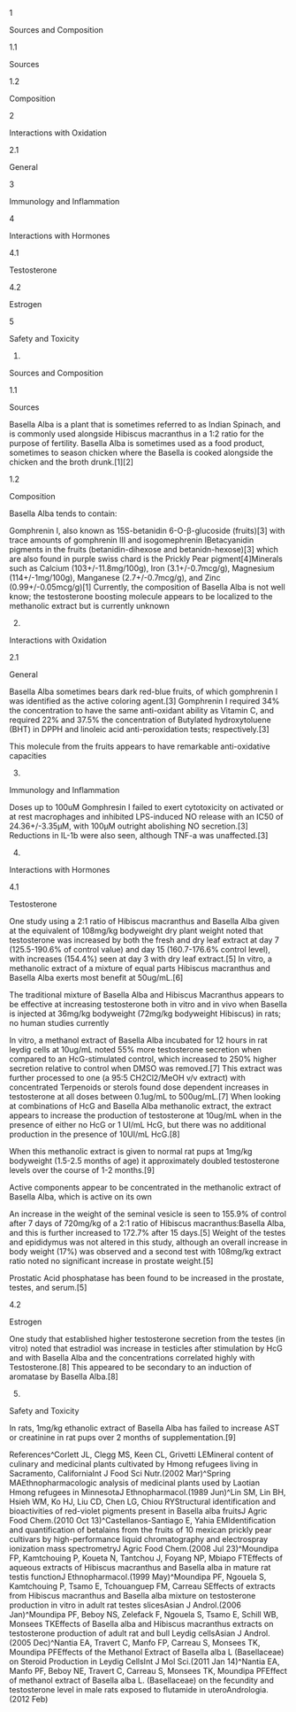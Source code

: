 1

Sources and Composition

1.1

Sources

1.2

Composition

2

Interactions with Oxidation

2.1

General

3

Immunology and Inflammation

4

Interactions with Hormones

4.1

Testosterone

4.2

Estrogen

5

Safety and Toxicity

1.

Sources and Composition

1.1

Sources

Basella Alba is a plant that is sometimes referred to as Indian Spinach, and is commonly used alongside Hibiscus macranthus in a 1:2 ratio for the purpose of fertility. Basella Alba is sometimes used as a food product, sometimes to season chicken where the Basella is cooked alongside the chicken and the broth drunk.[1][2]

1.2

Composition

Basella Alba tends to contain:

Gomphrenin I, also known as 15S-betanidin 6-O-β-glucoside (fruits)[3] with trace amounts of gomphrenin III and isogomephrenin IBetacyanidin pigments in the fruits (betanidin-dihexose and betanidn-hexose)[3] which are also found in purple swiss chard is the Prickly Pear pigment[4]Minerals such as Calcium (103+/-11.8mg/100g), Iron (3.1+/-0.7mcg/g), Magnesium (114+/-1mg/100g), Manganese (2.7+/-0.7mcg/g), and Zinc (0.99+/-0.05mcg/g)[1]
Currently, the composition of Basella Alba is not well know; the testosterone boosting molecule appears to be localized to the methanolic extract but is currently unknown


2.

Interactions with Oxidation

2.1

General

Basella Alba sometimes bears dark red-blue fruits, of which gomphrenin I was identified as the active coloring agent.[3] Gomphrenin I required 34% the concentration to have the same anti-oxidant ability as Vitamin C, and required 22% and 37.5% the concentration of Butylated hydroxytoluene (BHT) in DPPH and linoleic acid anti-peroxidation tests; respectively.[3]


This molecule from the fruits appears to have remarkable anti-oxidative capacities


3.

Immunology and Inflammation

Doses up to 100uM Gomphresin I failed to exert cytotoxicity on activated or at rest macrophages and inhibited LPS-induced NO release with an IC50 of 24.36+/-3.35μM, with 100μM outright abolishing NO secretion.[3] Reductions in IL-1b were also seen, although TNF-a was unaffected.[3]

4.

Interactions with Hormones

4.1

Testosterone

One study using a 2:1 ratio of Hibiscus macranthus and Basella Alba given at the equivalent of 108mg/kg bodyweight dry plant weight noted that testosterone was increased by both the fresh and dry leaf extract at day 7 (125.5-190.6% of control value) and day 15 (160.7-176.6% control level), with increases (154.4%) seen at day 3 with dry leaf extract.[5] In vitro, a methanolic extract of a mixture of equal parts Hibiscus macranthus and Basella Alba exerts most benefit at 50ug/mL.[6]


The traditional mixture of Basella Alba and Hibiscus Macranthus appears to be effective at increasing testosterone both in vitro and in vivo when Basella is injected at 36mg/kg bodyweight (72mg/kg bodyweight Hibiscus) in rats; no human studies currently


In vitro, a methanol extract of Basella Alba incubated for 12 hours in rat leydig cells at 10ug/mL noted 55% more testosterone secretion when compared to an HcG-stimulated control, which increased to 250% higher secretion relative to control when DMSO was removed.[7] This extract was further processed to one (a 95:5 CH2Cl2/MeOH v/v extract) with concentrated Terpenoids or sterols found dose dependent increases in testosterone at all doses between 0.1ug/mL to 500ug/mL.[7] When looking at combinations of HcG and Basella Alba methanolic extract, the extract appears to increase the production of testosterone at 10ug/mL when in the presence of either no HcG or 1 UI/mL HcG, but there was no additional production in the presence of 10UI/mL HcG.[8]

When this methanolic extract is given to normal rat pups at 1mg/kg bodyweight (1.5-2.5 months of age) it approximately doubled testosterone levels over the course of 1-2 months.[9]


Active components appear to be concentrated in the methanolic extract of Basella Alba, which is active on its own


An increase in the weight of the seminal vesicle is seen to 155.9% of control after 7 days of 720mg/kg of a 2:1 ratio of Hibiscus macranthus:Basella Alba, and this is further increased to 172.7% after 15 days.[5] Weight of the testes and epididymus was not altered in this study, although an overall increase in body weight (17%) was observed and a second test with 108mg/kg extract ratio noted no significant increase in prostate weight.[5]

Prostatic Acid phosphatase has been found to be increased in the prostate, testes, and serum.[5]

4.2

Estrogen

One study that established higher testosterone secretion from the testes (in vitro) noted that estradiol was increase in testicles after stimulation by HcG and with Basella Alba and the concentrations correlated highly with Testosterone.[8] This appeared to be secondary to an induction of aromatase by Basella Alba.[8]

5.

Safety and Toxicity

In rats, 1mg/kg ethanolic extract of Basella Alba has failed to increase AST or creatinine in rat pups over 2 months of supplementation.[9]

References^Corlett JL, Clegg MS, Keen CL, Grivetti LEMineral content of culinary and medicinal plants cultivated by Hmong refugees living in Sacramento, CaliforniaInt J Food Sci Nutr.(2002 Mar)^Spring MAEthnopharmacologic analysis of medicinal plants used by Laotian Hmong refugees in MinnesotaJ Ethnopharmacol.(1989 Jun)^Lin SM, Lin BH, Hsieh WM, Ko HJ, Liu CD, Chen LG, Chiou RYStructural identification and bioactivities of red-violet pigments present in Basella alba fruitsJ Agric Food Chem.(2010 Oct 13)^Castellanos-Santiago E, Yahia EMIdentification and quantification of betalains from the fruits of 10 mexican prickly pear cultivars by high-performance liquid chromatography and electrospray ionization mass spectrometryJ Agric Food Chem.(2008 Jul 23)^Moundipa FP, Kamtchouing P, Koueta N, Tantchou J, Foyang NP, Mbiapo FTEffects of aqueous extracts of Hibiscus macranthus and Basella alba in mature rat testis functionJ Ethnopharmacol.(1999 May)^Moundipa PF, Ngouela S, Kamtchouing P, Tsamo E, Tchouanguep FM, Carreau SEffects of extracts from Hibiscus macranthus and Basella alba mixture on testosterone production in vitro in adult rat testes slicesAsian J Androl.(2006 Jan)^Moundipa PF, Beboy NS, Zelefack F, Ngouela S, Tsamo E, Schill WB, Monsees TKEffects of Basella alba and Hibiscus macranthus extracts on testosterone production of adult rat and bull Leydig cellsAsian J Androl.(2005 Dec)^Nantia EA, Travert C, Manfo FP, Carreau S, Monsees TK, Moundipa PFEffects of the Methanol Extract of Basella alba L (Basellaceae) on Steroid Production in Leydig CellsInt J Mol Sci.(2011 Jan 14)^Nantia EA, Manfo PF, Beboy NE, Travert C, Carreau S, Monsees TK, Moundipa PFEffect of methanol extract of Basella alba L. (Basellaceae) on the fecundity and testosterone level in male rats exposed to flutamide in uteroAndrologia.(2012 Feb)